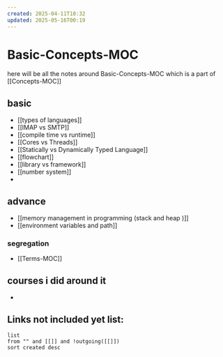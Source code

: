 ```yaml
---
created: 2025-04-11T10:32
updated: 2025-05-16T00:19
---
```


# Basic-Concepts-MOC

here will be all the notes around Basic-Concepts-MOC which is a part of [[Concepts-MOC]]


## basic

- [[types of languages]]
- [[IMAP vs SMTP]]
- [[compile time vs runtime]]
- [[Cores vs Threads]]
- [[Statically vs Dynamically Typed Language]]
- [[flowchart]]
- [[library vs framework]]
- [[number system]]
- 
## advance

- [[memory management in programming (stack and heap )]]
- [[environment variables and path]]


### segregation

- [[Terms-MOC]]


## courses i did around it

- 



## **Links not included yet list:**
```dataview
list
from "" and [[]] and !outgoing([[]])
sort created desc
```
